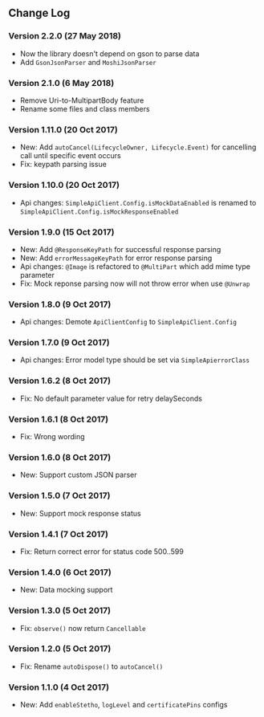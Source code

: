 ## Change Log

### Version 2.2.0 (27 May 2018)
- Now the library doesn't depend on gson to parse data
- Add `GsonJsonParser` and `MoshiJsonParser`

### Version 2.1.0 (6 May 2018)
- Remove Uri-to-MultipartBody feature
- Rename some files and class members

### Version 1.11.0 (20 Oct 2017)
- New: Add `autoCancel(LifecycleOwner, Lifecycle.Event)` for cancelling call until specific event occurs
- Fix: keypath parsing issue

### Version 1.10.0 (20 Oct 2017)
- Api changes: `SimpleApiClient.Config.isMockDataEnabled` is renamed to `SimpleApiClient.Config.isMockResponseEnabled`

### Version 1.9.0 (15 Oct 2017)
- New: Add `@ResponseKeyPath` for successful response parsing
- New: Add `errorMessageKeyPath` for error response parsing
- Api changes: `@Image` is refactored to `@MultiPart` which add mime type parameter
- Fix: Mock reponse parsing now will not throw error when use `@Unwrap`

### Version 1.8.0 (9 Oct 2017)
- Api changes: Demote `ApiClientConfig` to `SimpleApiClient.Config` 

### Version 1.7.0 (9 Oct 2017)
- Api changes: Error model type should be set via `SimpleApierrorClass` 

### Version 1.6.2 (8 Oct 2017)
- Fix: No default parameter value for retry delaySeconds

### Version 1.6.1 (8 Oct 2017)
- Fix: Wrong wording

### Version 1.6.0 (8 Oct 2017)
- New: Support custom JSON parser

### Version 1.5.0 (7 Oct 2017)
- New: Support mock response status

### Version 1.4.1 (7 Oct 2017)
- Fix: Return correct error for status code 500..599

### Version 1.4.0 (6 Oct 2017)
- New: Data mocking support

### Version 1.3.0 (5 Oct 2017)
- Fix: `observe()` now return `Cancellable`

### Version 1.2.0 (5 Oct 2017)
- Fix: Rename `autoDispose()` to `autoCancel()`

### Version 1.1.0 (4 Oct 2017)
- New: Add `enableStetho`, `logLevel` and `certificatePins` configs
